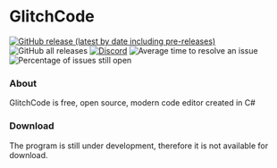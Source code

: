 # GlitchCode
[![GitHub release (latest by date including pre-releases)](https://img.shields.io/github/v/release/MichixYT/GlitchCode?include_prereleases&label=latest%20release)](https://github.com/MichixYT/GlitchCode/releases/latest)
![GitHub all releases](https://img.shields.io/github/downloads/MichixYT/GlitchCode/total?label=total%20downloads)
[![Discord](https://img.shields.io/discord/808809804469895208)](https://discord.gg/2dv42hZTC7)
![Average time to resolve an issue](http://isitmaintained.com/badge/resolution/MichixYT/GlitchCode.svg)
![Percentage of issues still open](http://isitmaintained.com/badge/open/MichixYT/GlitchCode.svg)
### About
GlitchCode is free, open source, modern code editor created in C#

### Download
The program is still under development, therefore it is not available for download. 
